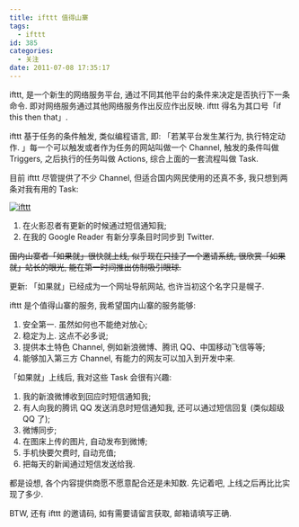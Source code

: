 ```yaml
---
title: ifttt 值得山寨
tags:
  - ifttt
id: 385
categories:
  - 关注
date: 2011-07-08 17:35:17
---
```


ifttt, 是一个新生的网络服务平台, 通过不同其他平台的条件来决定是否执行下一条命令. 即对网络服务通过其他网络服务作出反应作出反映. ifttt 得名为其口号「if this then that」.

ifttt 基于任务的条件触发, 类似编程语言, 即: 「若某平台发生某行为, 执行特定动作. 」每一个可以触发或者作为任务的网站叫做一个 Channel, 触发的条件叫做 Triggers, 之后执行的任务叫做 Actions, 综合上面的一套流程叫做 Task.

目前 ifttt 尽管提供了不少 Channel, 但适合国内网民使用的还真不多, 我只想到两条对我有用的 Task:

[![ifttt](http://img.beamnote.com/2011/ifttt.png)](http://img.beamnote.com/2011/ifttt.png)

1. 在火影忍者有更新的时候通过短信通知我;
2. 在我的 Google Reader 有新分享条目时同步到 Twitter.<!-- more -->

~~国内山寨者「如果就」很快就上线, 似乎现在只挂了一个邀请系统, 很欣赏「如果就」站长的眼光, 能在第一时间推出仿制吸引眼球.~~

更新: 「如果就」已经成为一个网址导航网站, 也许当初这个名字只是幌子.

ifttt 是个值得山寨的服务, 我希望国内山寨的服务能够:

1. 安全第一. 虽然如何也不能绝对放心;
2. 稳定为上. 这点不必多说;
3. 提供本土特色 Channel, 例如新浪微博、腾讯 QQ、中国移动飞信等等;
4. 能够加入第三方 Channel, 有能力的网友可以加入到开发中来.

「如果就」上线后, 我对这些 Task 会很有兴趣:

1. 我的新浪微博收到回应时短信通知我;
2. 有人向我的腾讯 QQ 发送消息时短信通知我, 还可以通过短信回复 (类似超级 QQ 了);
3. 微博同步;
4. 在图床上传的图片, 自动发布到微博;
5. 手机快要欠费时, 自动充值;
6. 把每天的新闻通过短信发送给我.

都是设想, 各个内容提供商愿不愿意配合还是未知数. 先记着吧, 上线之后再比比实现了多少.

BTW, 还有 ifttt 的邀请码, 如有需要请留言获取, 邮箱请填写正确.
